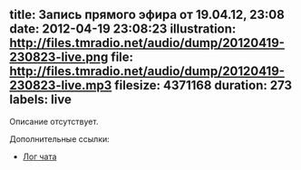title: Запись прямого эфира от 19.04.12, 23:08
date: 2012-04-19 23:08:23
illustration: http://files.tmradio.net/audio/dump/20120419-230823-live.png
file: http://files.tmradio.net/audio/dump/20120419-230823-live.mp3
filesize: 4371168
duration: 273
labels: live
---
Описание отсутствует.

Дополнительные ссылки:

- [Лог чата](http://files.tmradio.net/audio/dump/20120419-230823-live.log)
